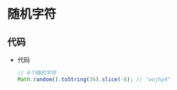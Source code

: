 # 随机字符

## 代码

+ 代码

    ```js
    // 6个随机字符
    Math.random().toString(36).slice(-6); // "wojhy4"
    ```
